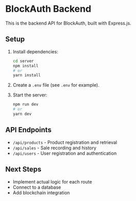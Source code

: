 # BlockAuth Backend

This is the backend API for BlockAuth, built with Express.js.

## Setup

1. Install dependencies:
   ```bash
   cd server
   npm install
   # or
   yarn install
   ```

2. Create a `.env` file (see `.env` for example).

3. Start the server:
   ```bash
   npm run dev
   # or
   yarn dev
   ```

## API Endpoints
- `/api/products` - Product registration and retrieval
- `/api/sales` - Sale recording and history
- `/api/users` - User registration and authentication

## Next Steps
- Implement actual logic for each route
- Connect to a database
- Add blockchain integration 
